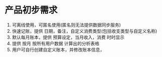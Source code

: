 # 产品初步需求
1. 可离线使用，可匿名使用(匿名则无法提供数据同步服务)
2. 快速记账，提供 日期，备注，自定义消费类型(包括收支类型与自定义名称)
3. 默认每月账本，提供 预算设定，当月收入，消费 时时显示 
4. 提供 按月 按所有用户数据 计算出的分析表格
5. 用户可自行创建自定义账本，并修改账本信息，
